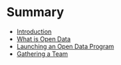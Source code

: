 # Summary

* [Introduction](summary.md)
* [What is Open Data](what-is-open-data.md)
* [Launching an Open Data Program](launching.md)
* [Gathering a Team](gathering-a-team.md)

